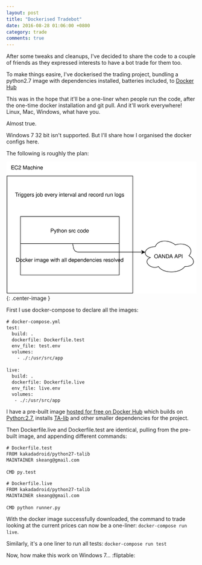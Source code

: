 ```yaml
---
layout: post
title: "Dockerised Tradebot"
date: 2016-08-28 01:06:00 +0800
category: trade
comments: true
---
```


After some tweaks and cleanups, I've decided to share the code to a couple of friends as they expressed interests to have a bot trade for them too.

To make things easire, I've dockerised the trading project, bundling a python2.7 image with dependencies installed, batteries included, to [Docker Hub](https://hub.docker.com/r/kakadadroid/python27-talib/)

This was in the hope that it'll be a one-liner when people run the code, after the one-time docker installation and git pull. And it'll work everywhere! Linux, Mac, Windows, what have you.

Almost true.

Windows 7 32 bit isn't supported. But I'll share how I organised the docker configs here.

The following is roughly the plan:

![ec2-docker infrastructure](/images/docker.svg){: .center-image }

First I use docker-compose to declare all the images:


```
# docker-compose.yml
test:
  build: .
  dockerfile: Dockerfile.test
  env_file: test.env
  volumes:
    - ./:/usr/src/app

live:
  build: .
  dockerfile: Dockerfile.live
  env_file: live.env
  volumes:
   - ./:/usr/src/app
```

I have a pre-built image [hosted for free on Docker Hub](https://hub.docker.com/r/kakadadroid/python27-talib/) which builds on [Python:2.7](https://hub.docker.com/_/python/), installs [TA-lib](http://ta-lib.org/)
and other smaller dependencies for the project.

Then Dockerfile.live and Dockerfile.test are identical, pulling from the pre-built image, and appending different commands:

```
# Dockerfile.test
FROM kakadadroid/python27-talib
MAINTAINER skeang@gmail.com

CMD py.test
```

```
# Dockerfile.live
FROM kakadadroid/python27-talib
MAINTAINER skeang@gmail.com

CMD python runner.py
```

With the docker image successfully downloaded, the command to trade looking at the current prices can now be a one-liner: `docker-compose run live`.

Similarly, it's a one liner to run all tests: `docker-compose run test`

Now, how make this work on Windows 7... :fliptable:

